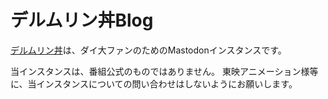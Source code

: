 # デルムリン丼Blog

[デルムリン丼](https://mstdn.delmulin.com/)は、ダイ大ファンのためのMastodonインスタンスです。

当インスタンスは、番組公式のものではありません。
東映アニメーション様等に、当インスタンスについての問い合わせはしないようにお願いします。
